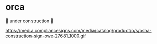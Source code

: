 # orca

🚧 under construction 🚧

https://media.compliancesigns.com/media/catalog/product/o/s/osha-construction-sign-owe-27681_1000.gif
